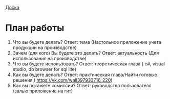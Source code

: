 [Доска](https://ru.yougile.com/board/e80e90le4w5g)

# План работы
1. Что вы будете делать? Ответ: тема (Настольное приложение учета продукции на производстве)
2. Зачем (для кого) Вы будете это делать? Ответ: актуальность (Для использования на производстве)
3. Что вы будете использовать? Ответ: теоретическая глава ( c#, visual studio, db browser for sql lite)
4. Как вы будете делать? Ответ: практическая глава/Найти готовые решения  ( https://vk.com/wall397933716_220)                  
5. Как вы покажете комиссии? Ответ: руководство пользователя (залью приложение на гит)

